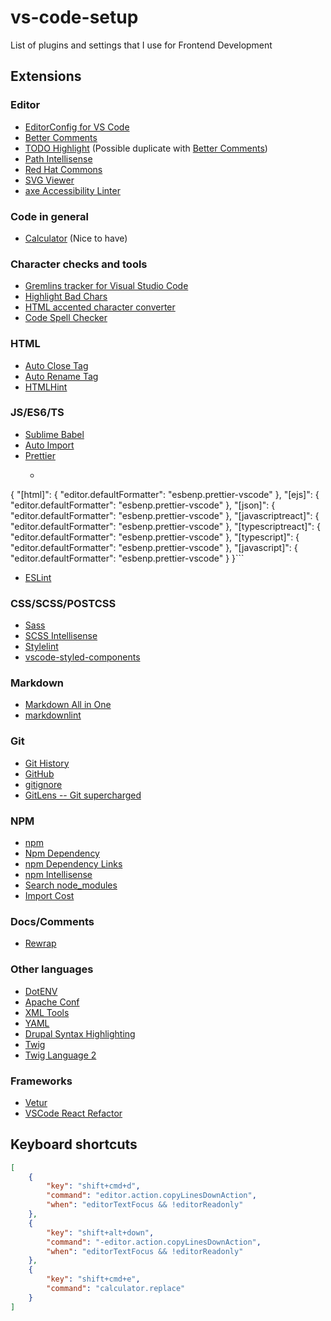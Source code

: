# vs-code-setup
List of plugins and settings that I use for Frontend Development

## Extensions

### Editor

- [EditorConfig for VS Code](https://github.com/editorconfig/editorconfig-vscode)
- [Better Comments](https://marketplace.visualstudio.com/items?itemName=aaron-bond.better-comments)
- [TODO Highlight](https://github.com/wayou/vscode-todo-highlight) (Possible duplicate with [Better Comments](https://marketplace.visualstudio.com/items?itemName=aaron-bond.better-comments))
- [Path Intellisense](https://github.com/ChristianKohler/PathIntellisense)
- [Red Hat Commons](https://marketplace.visualstudio.com/items?itemName=redhat.vscode-commons)
- [SVG Viewer](https://marketplace.visualstudio.com/items?itemName=cssho.vscode-svgviewer)
- [axe Accessibility Linter](https://marketplace.visualstudio.com/items?itemName=deque-systems.vscode-axe-linter)

### Code in general

- [Calculator](https://github.com/lixquid/vscode-calculator) (Nice to have)

### Character checks and tools

- [Gremlins tracker for Visual Studio Code](https://marketplace.visualstudio.com/items?itemName=nhoizey.gremlins)
- [Highlight Bad Chars](https://marketplace.visualstudio.com/items?itemName=wengerk.highlight-bad-chars)
- [HTML accented character converter](https://marketplace.visualstudio.com/items?itemName=enriquein.htmlentity-replacer)
- [Code Spell Checker](https://marketplace.visualstudio.com/items?itemName=streetsidesoftware.code-spell-checker)

### HTML

- [Auto Close Tag](https://github.com/formulahendry/vscode-auto-close-tag)
- [Auto Rename Tag](https://github.com/formulahendry/vscode-auto-rename-tag)
- [HTMLHint](https://github.com/Microsoft/vscode-htmlhint)

### JS/ES6/TS

- [Sublime Babel](https://github.com/joshpeng/Sublime-Babel-VSCode)
- [Auto Import](https://marketplace.visualstudio.com/items?itemName=steoates.autoimport)
- [Prettier](https://github.com/prettier/prettier-vscode)
  - ```json
{
  "[html]": {
    "editor.defaultFormatter": "esbenp.prettier-vscode"
  },
  "[ejs]": {
    "editor.defaultFormatter": "esbenp.prettier-vscode"
  },
  "[json]": {
    "editor.defaultFormatter": "esbenp.prettier-vscode"
  },
  "[javascriptreact]": {
    "editor.defaultFormatter": "esbenp.prettier-vscode"
  },
  "[typescriptreact]": {
    "editor.defaultFormatter": "esbenp.prettier-vscode"
  },
  "[typescript]": {
    "editor.defaultFormatter": "esbenp.prettier-vscode"
  },
  "[javascript]": {
    "editor.defaultFormatter": "esbenp.prettier-vscode"
  }
}```
- [ESLint](https://github.com/Microsoft/vscode-eslint)

### CSS/SCSS/POSTCSS

- [Sass](https://github.com/robinbentley/vscode-sass-indented)
- [SCSS Intellisense](https://github.com/mrmlnc/vscode-scss)
- [Stylelint](https://marketplace.visualstudio.com/items?itemName=stylelint.vscode-stylelint)
- [vscode-styled-components](https://marketplace.visualstudio.com/items?itemName=styled-components.vscode-styled-components)

### Markdown

- [Markdown All in One](https://github.com/yzhang-gh/vscode-markdown)
- [markdownlint](https://github.com/DavidAnson/vscode-markdownlint)

### Git

- [Git History](https://github.com/DonJayamanne/gitHistoryVSCode)
- [GitHub](https://github.com/KnisterPeter/vscode-github)
- [gitignore](https://github.com/CodeZombieCH/vscode-gitignore)
- [GitLens -- Git supercharged](https://github.com/eamodio/vscode-gitlens)

### NPM

- [npm](https://github.com/Microsoft/vscode-npm-scripts)
- [Npm Dependency](https://github.com/leftstick/vscode-npm-dependency)
- [npm Dependency Links](https://github.com/herrmannplatz/npm-dependency-links)
- [npm Intellisense](https://github.com/ChristianKohler/NpmIntellisense)
- [Search node_modules](https://github.com/jasonnutter/vscode-search-node-modules)
- [Import Cost](https://github.com/wix/import-cost)

### Docs/Comments

- [Rewrap](https://marketplace.visualstudio.com/items?itemName=stkb.rewrap)

### Other languages

- [DotENV](https://github.com/mikestead/vscode-dotenv)
- [Apache Conf](https://marketplace.visualstudio.com/items?itemName=mrmlnc.vscode-apache)
- [XML Tools](https://github.com/DotJoshJohnson/vscode-xml)
- [YAML](https://marketplace.visualstudio.com/items?itemName=redhat.vscode-yaml)
- [Drupal Syntax Highlighting](https://marketplace.visualstudio.com/items?itemName=marcostazi.VS-code-drupal)
- [Twig](https://marketplace.visualstudio.com/items?itemName=whatwedo.twig)
- [Twig Language 2](https://marketplace.visualstudio.com/items?itemName=mblode.twig-language-2)

### Frameworks

- [Vetur](https://marketplace.visualstudio.com/items?itemName=octref.vetur)
- [VSCode React Refactor](https://marketplace.visualstudio.com/items?itemName=planbcoding.vscode-react-refactor)

## Keyboard shortcuts

```json
[
    {
        "key": "shift+cmd+d",
        "command": "editor.action.copyLinesDownAction",
        "when": "editorTextFocus && !editorReadonly"
    },
    {
        "key": "shift+alt+down",
        "command": "-editor.action.copyLinesDownAction",
        "when": "editorTextFocus && !editorReadonly"
    },
    {
        "key": "shift+cmd+e",
        "command": "calculator.replace"
    }
]
```
